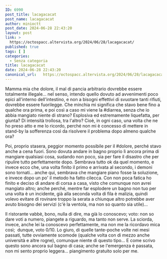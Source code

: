 ```yaml
---
ID: 6990
post_title: lacagacacat
post_name: lacagacacat
author: minioctt
post_date: 2024-06-28 22:43:20
layout: post
link: >
  https://octospacc.altervista.org/2024/06/28/lacagacacat/
published: true
tags: [ ]
categories:
  - Senza categoria
title: lacagacacat
date: 2024-06-28 22:43:20
canonical_url:   https://octospacc.altervista.org/2024/06/28/lacagacacat/
---
```

<!-- wp:paragraph -->
<p>Mamma mia che dolore, il mal di pancia arbitrario dovrebbe essere totalmente illegale... nel senso, intendo quello dovuto ad avvenimenti poco epici all'interno dell'intestino, e non a bisogni effettivi di svuotare tanti rifiuti, dovrebbe essere fuorilegge. Che minchia mi significa che stavo bene fino a qualche ora prima, e poi così a caso mi viene la #diarrea, senza che io abbia mangiato niente di strano? Esplosiva ed estremamente liquefatta, per giunta? Di intensità trollosa, tra l'altro? Cioè, in ogni caso, una volta che ne ho preso atto e me lo ricordo, perché non mi è concesso di mettere in stand-by la sofferenza così da risolvere il problema dopo almeno qualche ora?</p>
<!-- /wp:paragraph -->

<!-- wp:paragraph -->
<p>Poi, proprio stasera, peggior momento possibile per il #dolore, perché stavo anche a cena fuori. Sono dovuta andare in bagno proprio lì ancora prima di mangiare qualsiasi cosa, sudando non poco, sia per fare il disastro che per ripulire tutto perfettamente dopo. Sembrava tutto ok da quel momento, e invece ecco che, una volta finito il primo e arrivata al secondo, i demoni sono tornati... anche qui, sembrava che mangiare piano fosse la soluzione, e invece dopo un po' il metodo ha fatto cilecca. Con non poca fatica ho finito e deciso di andare di corsa a casa, visto che comunque non avrei mangiato altro; anche perché, mentre far esplodere un bagno non tuo per una volta è un incidente, già alla seconda volta di fila è malizia, quindi volevo evitare di rovinare troppo la serata a chiunque altro potrebbe aver avuto bisogno dei servizi (c'è la ventola, ma non so quanto sia utile)...</p>
<!-- /wp:paragraph -->

<!-- wp:paragraph -->
<p>Il ristorante vabbè, bono, nulla di dire, ma già lo conoscevo; voto: non so dare voti a numero, piangete a riguardo, ma tanto non serve. La sciorda, invece, anche lei la conoscevo perfettamente, ma non me la ricordavo mica così;&nbsp; dunque, voto 0/10. Lo giuro, di quelle tante-poche volte nei mesi passati, tutte ovviamente scomode (qualche volta con di mezzo anche università e altre rogne), comunque niente di questo tipo... E come scrivo questo sono ancora sul bagno di casa; anche se l'emergenza è passata, non mi sento proprio leggera... piangimento gratuito solo per me.</p>
<!-- /wp:paragraph -->